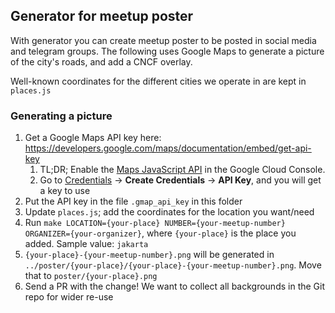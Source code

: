 ## Generator for meetup poster

With generator you can create meetup poster to be posted in social media and telegram groups.
The following uses Google Maps to generate a picture of the city's roads, and add
a CNCF overlay.

Well-known coordinates for the different cities we operate in are kept in `places.js`

### Generating a picture

1. Get a Google Maps API key here: https://developers.google.com/maps/documentation/embed/get-api-key
   1. TL;DR; Enable the [Maps JavaScript API](https://console.cloud.google.com/apis/library/maps-backend.googleapis.com) in the Google Cloud Console.
   2. Go to [Credentials](https://console.cloud.google.com/apis/credentials) -> **Create Credentials** -> **API Key**, and you will get a key to use
2. Put the API key in the file `.gmap_api_key` in this folder
3. Update `places.js`; add the coordinates for the location you want/need
4. Run `make LOCATION={your-place} NUMBER={your-meetup-number} ORGANIZER={your-organizer}`, where `{your-place}` is the place you added. Sample value: `jakarta`
5. `{your-place}-{your-meetup-number}.png` will be generated in `../poster/{your-place}/{your-place}-{your-meetup-number}.png`. Move that to `poster/{your-place}.png`
6. Send a PR with the change! We want to collect all backgrounds in the Git repo for wider re-use
